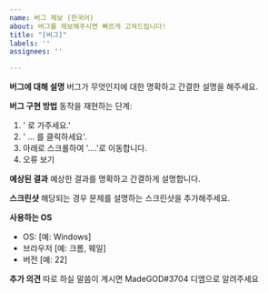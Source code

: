 ```yaml
---
name: 버그 제보 (한국어)
about: 버그를 제보해주시면 빠르게 고쳐드립니다!
title: "[버그]"
labels: ''
assignees: ''

---
```


**버그에 대해 설명**
버그가 무엇인지에 대한 명확하고 간결한 설명을 해주세요.

**버그 구현 방법**
동작을 재현하는 단계:
1. ' 로 가주세요.'
2. ' ... 를 클릭하세요'.
3. 아래로 스크롤하여 '....'로 이동합니다.
4. 오류 보기

**예상된 결과**
예상한 결과를 명확하고 간결하게 설명합니다.

**스크린샷**
해당되는 경우 문제를 설명하는 스크린샷을 추가해주세요.

**사용하는 OS**
 - OS: [예: Windows]
 - 브라우저 [예: 크롬, 웨일]
 - 버전 [예: 22]

**추가 의견**
따로 하실 말씀이 계시면 MadeGOD#3704 디엠으로 알려주세요
